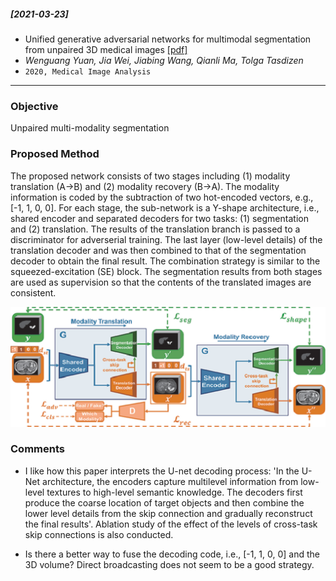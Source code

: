 ##### [2021-03-23]
- Unified generative adversarial networks for multimodal segmentation from unpaired 3D medical images [[pdf]](https://reader.elsevier.com/reader/sd/pii/S1361841520300955?token=DAF223683D23794B9A440988BDE5B128DEF9EC94CBC4A52F1DA219787873814824DB86A9F0EF83D21F9543CBB9D7471E) 
- *Wenguang Yuan, Jia Wei, Jiabing Wang, Qianli Ma, Tolga Tasdizen*
- `2020, Medical Image Analysis`

****

### Objective
Unpaired multi-modality segmentation


### Proposed Method
The proposed network consists of two stages including (1) modality translation (A->B) and (2) modality recovery (B->A). The modality information is coded by the subtraction of two hot-encoded vectors, e.g., [-1, 1, 0, 0]. For each stage, the sub-network is a Y-shape architecture, i.e., shared encoder and separated decoders for two tasks: (1) segmentation and (2) translation. The results of the translation branch is passed to a discriminator for adverserial training. The last layer (low-level details) of the translation decoder and was then combined to that of the segmentation decoder to obtain the final result. The combination strategy is similar to the squeezed-excitation (SE) block. The segmentation results from both stages are used as supervision so that the contents of the translated images are consistent.

![Alt text](https://github.com/han-liu/Papers/blob/master/figures/Unified%20generative%20adversarial%20networks%20for%20multimodal%20segmentation%20from%20unpaired%203D%20medical%20images.jpg?raw=true)

### Comments
- I like how this paper interprets the U-net decoding process: 'In the U-Net architecture, the encoders capture multilevel information from low-level textures to high-level semantic knowledge. The decoders first produce the coarse location of target objects and then combine the lower level details from the skip connection and gradually reconstruct the final results'. Ablation study of the effect of the levels of cross-task skip connections is also conducted.  

- Is there a better way to fuse the decoding code, i.e., [-1, 1, 0, 0] and the 3D volume? Direct broadcasting does not seem to be a good strategy.